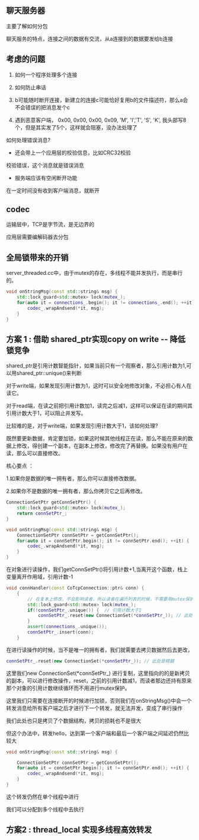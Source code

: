 ## 聊天服务器 

主要了解如何分包

聊天服务的特点，连接之间的数据有交流，从a连接到的数据要发给b连接

## 考虑的问题

1. 如何一个程序处理多个连接

2. 如何防止串话

3. b可能随时断开连接，新建立的连接c可能恰好复用b的文件描述符，那么a会不会错误的把消息发个c

4. 遇到恶意客户端， 0x00, 0x00, 0x00, 0x09, 'M', 'I','T', 'S', 'K', 我头部写8个，但是其实发了5个，这样就会阻塞，没办法处理了

如何处理错误消息?

- 还会带上一个应用层的校验信息，比如CRC32校验

校验错误，这个消息就是错误消息

- 服务端应该有空闲断开功能

在一定时间没有收到客户端消息，就断开

## codec 

运输层中，TCP是字节流，是无边界的

应用层需要编解码器去分包

## 全局锁带来的开销

server_threaded.cc中，由于mutex的存在，多线程不能并发执行，而是串行的。

```cpp
void onStringMsg(const std::string& msg) {
    std::lock_guard<std::mutex> lock(mutex_);
    for(auto it = connections_.begin(); it != connections_.end(); ++it) {
        codec_.wrapAndsend(*it, msg);
    }
}
```

## 方案 1 : 借助 shared_ptr实现copy on write  -- 降低锁竞争

shared_ptr是引用计数智能指针，如果当前只有一个观察者，那么引用计数为1,可以用shared_ptr::unique()来判断

对于write端，如果发现引用计数为1，这时可以安全地修改对象，不必担心有人在读它。

对于read端，在读之前把引用计数加1，读完之后减1，这样可以保证在读的期间其引用计数大于1，可以阻止并发写。

比较难的是，对于write端，如果发现引用计数大于1，该如何处理?

既然要更新数据，肯定要加锁，如果这时候其他线程正在读，那么不能在原来的数据上修改，得创建一个副本，在副本上修改，修改完了再替换。如果没有用户在读，那么可以直接修改。

核心要点 ： 

1.如果你是数据的唯一拥有者，那么你可以直接修改数据。

2.如果你不是数据的唯一拥有者，那么你拷贝它之后再修改。

```cpp
ConnectionSetPtr getConnSetPtr() {
    std::lock_guard<std::mutex> lock(mutex_);
    return connSetPtr_;
}

void onStringMsg(const std::string& msg) {
    ConnectionSetPtr connSetPtr = getConnSetPtr();
    for(auto it = connSetPtr.begin(); it != connSetPtr.end(); ++it) {
        codec_.wrapAndsend(*it, msg);
    }
}
```

在对象进行读操作，我们getConnSetPtr()将引用计数+1,当离开这个函数，栈上变量离开作用域，引用计数-1

```cpp
void connHandler(const CoTcpConnection::ptr& conn) {
    {
        // 在复本上修改，不会影响读者，所以读者在遍历列表的时候，不需要用mutex保护
        std::lock_guard<std::mutex> lock(mutex_);
        if(!connSetPtr_.unique()) {  // 引用计数大于1
            connSetPtr_.reset(new ConnectionSet(*connSetPtr_)); // 此处是精髓
        }
        assert(connections_.unique());
        connSetPtr_.insert(conn);
    }
```
在进行读操作的时候，当不是唯一的拥有者，我们就需要去拷贝数据然后去更改，

```cpp
connSetPtr_.reset(new ConnectionSet(*connSetPtr_)); // 此处是精髓
```

这里我们new ConnectionSet(*connSetPtr_) 进行复制，这里指向的的是新拷贝的副本，可以进行修改操作，reset，之前的引用计数减1，而读者那边还持有原来那个对象的引用计数继续循环而不用进行mutex保护。

这里我们只需要在连接断开的时候进行加锁，否则我们在onStringMsg()中会一个转发消息给所有客户端之后才进行下一个转发，就无法并发，变成了串行操作

我们此处也只是拷贝了个数据结构，拷贝的损耗也不是很大

但这个办法中，转发hello，达到第一个客户端和最后一个客户端之间延迟仍然比较大

```cpp
void onStringMsg(const std::string& msg) {

    ConnectionSetPtr connSetPtr = getConnSetPtr();
    for(auto it = connSetPtr.begin(); it != connSetPtr.end(); ++it) {
        codec_.wrapAndsend(*it, msg);
    }
}
```

这个转发仍然在单个线程中进行

我们可以分配到多个线程中去执行

## 方案2 : thread_local 实现多线程高效转发

